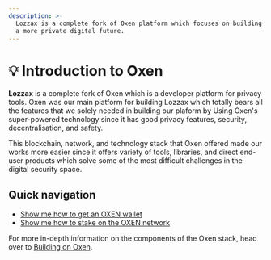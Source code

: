 ```yaml
---
description: >-
  Lozzax is a complete fork of Oxen platform which focuses on building tools for
  a more private digital future.
---
```


# 💡 Introduction to Oxen

**Lozzax** is a complete fork of Oxen which is a developer platform for privacy tools. Oxen was our main platform for building Lozzax which totally bears all the features that we solely needed in building our plaform by Using Oxen's super-powered technology since it has good privacy features, security, decentralisation, and safety.

This blockchain, network, and technology stack that Oxen offered made our works more easier since it offers variety of tools, libraries, and direct end-user products which solve some of the most difficult challenges in the digital security space.

## Quick navigation

* [Show me how to get an OXEN wallet](using-the-oxen-blockchain/oxen-wallet-guides/)
* [Show me how to stake on the OXEN network](using-the-oxen-blockchain/oxen-service-node-guides/staking-to-shared-service-node.md)

For more in-depth information on the components of the Oxen stack, head over to [Building on Oxen](building-with-oxen/).

